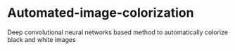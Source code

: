# Automated-image-colorization
Deep convolutional neural networks based method to automatically colorize black and white images
